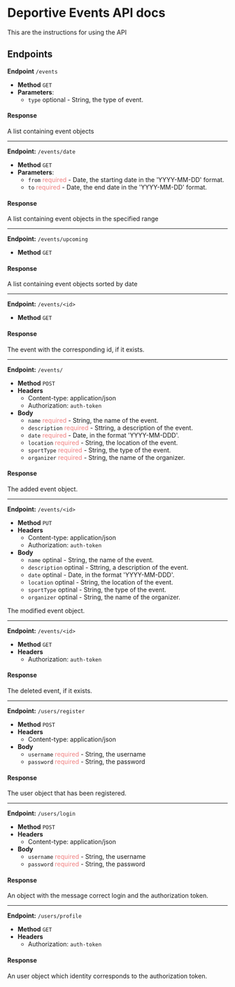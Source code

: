 # Deportive Events API docs

This are the instructions for using the API

## Endpoints

**Endpoint** `/events`

- **Method** `GET`
- **Parameters**:
    - `type` optional - String, the type of event.

#### Response

A list containing event objects

----

**Endpoint:** `/events/date`

- **Method** `GET`
- **Parameters**:
  - `from` <span style="color: lightcoral">required</span> - Date, the starting date in the 'YYYY-MM-DD' format.
  - `to` <span style="color: lightcoral">required</span> - Date, the end date in the 'YYYY-MM-DD' format.

#### Response

A list containing event objects in the specified range

---

**Endpoint:** `/events/upcoming`

- **Method** `GET`

#### Response

A list containing event objects sorted by date

---

**Endpoint:** `/events/<id>`

- **Method** `GET`

#### Response

The event with the corresponding id, if it exists.

---

**Endpoint:** `/events/`

- **Method** `POST`
- **Headers** 
  - Content-type: application/json
  - Authorization: `auth-token`
- **Body**
   - `name` <span style="color: lightcoral">required</span> - String, the name of the event.
   - `description` <span style="color: lightcoral">required</span> - Sttring, a description of the event.
   - `date` <span style="color: lightcoral">required</span> - Date, in the format 'YYYY-MM-DDD'.
   - `location` <span style="color: lightcoral">required</span> - String, the location of the event.
   - `sportType` <span style="color: lightcoral">required</span> - String, the type of the event.
   - `organizer` <span style="color: lightcoral">required</span> - String, the name of the organizer.

#### Response

The added event object.

---

**Endpoint:** `/events/<id>`

- **Method** `PUT`
- **Headers** 
  - Content-type: application/json
  - Authorization: `auth-token`
- **Body**
   - `name` optinal - String, the name of the event.
   - `description` optinal - Sttring, a description of the event.
   - `date` optinal - Date, in the format 'YYYY-MM-DDD'.
   - `location` optinal - String, the location of the event.
   - `sportType` optinal - String, the type of the event.
   - `organizer` optinal - String, the name of the organizer.


The modified event object.

---

**Endpoint:** `/events/<id>`

- **Method** `GET`
- **Headers**
   - Authorization: `auth-token`

#### Response

The deleted event, if it exists.

---

**Endpoint:** `/users/register`

- **Method** `POST`
- **Headers**
    - Content-type: application/json
- **Body**
   - `username` <span style="color: lightcoral">required</span> - String, the username 
   - `password` <span style="color: lightcoral">required</span> - String, the password

#### Response

The user object that has been registered.

----

**Endpoint:** `/users/login`

- **Method** `POST`
- **Headers**
    - Content-type: application/json
- **Body**
   - `username` <span style="color: lightcoral">required</span> - String, the username 
   - `password` <span style="color: lightcoral">required</span> - String, the password

#### Response

An object with the message correct login and the authorization token.

----

**Endpoint:** `/users/profile`

- **Method** `GET`
- **Headers**
    - Authorization: `auth-token`

#### Response

An user object which identity corresponds to the authorization token.
